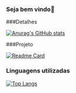 ### Seja bem vindo👋

###Detalhes 

[![Anurag's GitHub stats](https://github-readme-stats.vercel.app/api?username=leoramosdiniz&show_icons=true&theme=dark)](https://github.com/leoramosdiniz)


###Projeto

[![Readme Card](https://github-readme-stats.vercel.app/api/pin/?username=leoramosdiniz&repo=tiktokapp&theme=dark)](https://github.com/leoramosdiniz/tiktokapp)


### Linguagens utilizadas 

[![Top Langs](https://github-readme-stats.vercel.app/api/top-langs/?username=leoramosdiniz)](https://github.com/leoramosdiniz)








<!--
**leoramosdiniz/leoramosdiniz** is a ✨ _special_ ✨ repository because its `README.md` (this file) appears on your GitHub profile.

Here are some ideas to get you started:

- 🔭 I’m currently working on ...
- 🌱 I’m currently learning ...
- 👯 I’m looking to collaborate on ...
- 🤔 I’m looking for help with ...
- 💬 Ask me about ...
- 📫 How to reach me: ...
- 😄 Pronouns: ...
- ⚡ Fun fact: ...
-->

